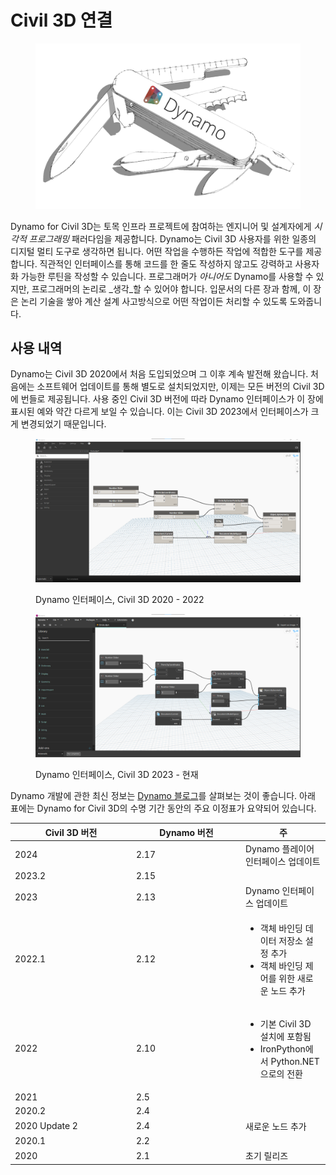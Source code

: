 # Civil 3D 연결

<figure><img src="../.gitbook/assets/DynamoSwissKnife-WhiteBackground_edit (2).jpg" alt="" width="563"><figcaption></figcaption></figure>

Dynamo for Civil 3D는 토목 인프라 프로젝트에 참여하는 엔지니어 및 설계자에게 _시각적 프로그래밍_ 패러다임을 제공합니다. Dynamo는 Civil 3D 사용자를 위한 일종의 디지털 멀티 도구로 생각하면 됩니다. 어떤 작업을 수행하든 작업에 적합한 도구를 제공합니다. 직관적인 인터페이스를 통해 코드를 한 줄도 작성하지 않고도 강력하고 사용자화 가능한 루틴을 작성할 수 있습니다. 프로그래머가 _아니어도_ Dynamo를 사용할 수 있지만, 프로그래머의 논리로 _생각_할 수 있어야 합니다. 입문서의 다른 장과 함께, 이 장은 논리 기술을 쌓아 계산 설계 사고방식으로 어떤 작업이든 처리할 수 있도록 도와줍니다.

## 사용 내역

Dynamo는 Civil 3D 2020에서 처음 도입되었으며 그 이후 계속 발전해 왔습니다. 처음에는 소프트웨어 업데이트를 통해 별도로 설치되었지만, 이제는 모든 버전의 Civil 3D에 번들로 제공됩니다. 사용 중인 Civil 3D 버전에 따라 Dynamo 인터페이스가 이 장에 표시된 예와 약간 다르게 보일 수 있습니다. 이는 Civil 3D 2023에서 인터페이스가 크게 변경되었기 때문입니다.

<figure><img src="../.gitbook/assets/c3d-ui-old.png" alt=""><figcaption><p>Dynamo 인터페이스, Civil 3D 2020 - 2022</p></figcaption></figure>

<figure><img src="../.gitbook/assets/c3d-ui-new.png" alt=""><figcaption><p>Dynamo 인터페이스, Civil 3D 2023 - 현재</p></figcaption></figure>

Dynamo 개발에 관한 최신 정보는 [Dynamo 블로그](https://dynamobim.org/blog/)를 살펴보는 것이 좋습니다. 아래 표에는 Dynamo for Civil 3D의 수명 기간 동안의 주요 이정표가 요약되어 있습니다. 

<table data-full-width="false"><thead><tr><th width="180">Civil 3D 버전</th><th width="161">Dynamo 버전</th><th>주</th></tr></thead><tbody><tr><td>2024</td><td>2.17</td><td>Dynamo 플레이어 인터페이스 업데이트</td></tr><tr><td>2023.2</td><td>2.15</td><td></td></tr><tr><td>2023</td><td>2.13</td><td>Dynamo 인터페이스 업데이트</td></tr><tr><td>2022.1</td><td>2.12</td><td><ul><li>객체 바인딩 데이터 저장소 설정 추가</li><li>객체 바인딩 제어를 위한 새로운 노드 추가</li></ul></td></tr><tr><td>2022</td><td>2.10</td><td><ul><li>기본 Civil 3D 설치에 포함됨</li><li>IronPython에서 Python.NET으로의 전환</li></ul></td></tr><tr><td>2021</td><td>2.5</td><td></td></tr><tr><td>2020.2</td><td>2.4</td><td></td></tr><tr><td>2020 Update 2</td><td>2.4</td><td>새로운 노드 추가</td></tr><tr><td>2020.1</td><td>2.2</td><td></td></tr><tr><td>2020</td><td>2.1</td><td>초기 릴리즈</td></tr></tbody></table>

